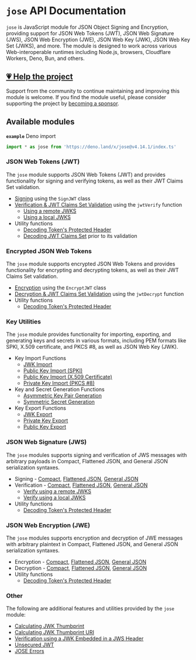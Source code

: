 # `jose` API Documentation

`jose` is JavaScript module for JSON Object Signing and Encryption, providing support for JSON Web Tokens (JWT), JSON Web Signature (JWS), JSON Web Encryption (JWE), JSON Web Key (JWK), JSON Web Key Set (JWKS), and more. The module is designed to work across various Web-interoperable runtimes including Node.js, browsers, Cloudflare Workers, Deno, Bun, and others.

## [💗 Help the project](https://github.com/sponsors/panva)

Support from the community to continue maintaining and improving this module is welcome. If you find the module useful, please consider supporting the project by [becoming a sponsor](https://github.com/sponsors/panva).

## Available modules

**`example`** Deno import
```js
import * as jose from 'https://deno.land/x/jose@v4.14.1/index.ts'
```

### JSON Web Tokens (JWT)

The `jose` module supports JSON Web Tokens (JWT) and provides functionality for signing and verifying tokens, as well as their JWT Claims Set validation.

- [Signing](https://github.com/panva/jose/blob/v4.14.1/docs/classes/jwt_sign.SignJWT.md) using the `SignJWT` class
- [Verification & JWT Claims Set Validation](https://github.com/panva/jose/blob/v4.14.1/docs/functions/jwt_verify.jwtVerify.md) using the `jwtVerify` function
  - [Using a remote JWKS](https://github.com/panva/jose/blob/v4.14.1/docs/functions/jwks_remote.createRemoteJWKSet.md)
  - [Using a local JWKS](https://github.com/panva/jose/blob/v4.14.1/docs/functions/jwks_local.createLocalJWKSet.md)
- Utility functions
  - [Decoding Token's Protected Header](https://github.com/panva/jose/blob/v4.14.1/docs/functions/util_decode_protected_header.decodeProtectedHeader.md)
  - [Decoding JWT Claims Set](https://github.com/panva/jose/blob/v4.14.1/docs/functions/util_decode_jwt.decodeJwt.md) prior to its validation

### Encrypted JSON Web Tokens

The `jose` module supports encrypted JSON Web Tokens and provides functionality for encrypting and decrypting tokens, as well as their JWT Claims Set validation.

- [Encryption](https://github.com/panva/jose/blob/v4.14.1/docs/classes/jwt_encrypt.EncryptJWT.md) using the `EncryptJWT` class
- [Decryption & JWT Claims Set Validation](https://github.com/panva/jose/blob/v4.14.1/docs/functions/jwt_decrypt.jwtDecrypt.md) using the `jwtDecrypt` function
- Utility functions
  - [Decoding Token's Protected Header](https://github.com/panva/jose/blob/v4.14.1/docs/functions/util_decode_protected_header.decodeProtectedHeader.md)

### Key Utilities

The `jose` module provides functionality for importing, exporting, and generating keys and secrets in various formats, including PEM formats like SPKI, X.509 certificate, and PKCS #8, as well as JSON Web Key (JWK).

- Key Import Functions
  - [JWK Import](https://github.com/panva/jose/blob/v4.14.1/docs/functions/key_import.importJWK.md)
  - [Public Key Import (SPKI)](https://github.com/panva/jose/blob/v4.14.1/docs/functions/key_import.importSPKI.md)
  - [Public Key Import (X.509 Certificate)](https://github.com/panva/jose/blob/v4.14.1/docs/functions/key_import.importX509.md)
  - [Private Key Import (PKCS #8)](https://github.com/panva/jose/blob/v4.14.1/docs/functions/key_import.importPKCS8.md)
- Key and Secret Generation Functions
  - [Asymmetric Key Pair Generation](https://github.com/panva/jose/blob/v4.14.1/docs/functions/key_generate_key_pair.generateKeyPair.md)
  - [Symmetric Secret Generation](https://github.com/panva/jose/blob/v4.14.1/docs/functions/key_generate_secret.generateSecret.md)
- Key Export Functions
  - [JWK Export](https://github.com/panva/jose/blob/v4.14.1/docs/functions/key_export.exportJWK.md)
  - [Private Key Export](https://github.com/panva/jose/blob/v4.14.1/docs/functions/key_export.exportPKCS8.md)
  - [Public Key Export](https://github.com/panva/jose/blob/v4.14.1/docs/functions/key_export.exportSPKI.md)

### JSON Web Signature (JWS)

The `jose` modules supports signing and verification of JWS messages with arbitrary payloads in Compact, Flattened JSON, and General JSON serialization syntaxes.

- Signing - [Compact](https://github.com/panva/jose/blob/v4.14.1/docs/classes/jws_compact_sign.CompactSign.md), [Flattened JSON](https://github.com/panva/jose/blob/v4.14.1/docs/classes/jws_flattened_sign.FlattenedSign.md), [General JSON](https://github.com/panva/jose/blob/v4.14.1/docs/classes/jws_general_sign.GeneralSign.md)
- Verification - [Compact](https://github.com/panva/jose/blob/v4.14.1/docs/functions/jws_compact_verify.compactVerify.md), [Flattened JSON](https://github.com/panva/jose/blob/v4.14.1/docs/functions/jws_flattened_verify.flattenedVerify.md), [General JSON](https://github.com/panva/jose/blob/v4.14.1/docs/functions/jws_general_verify.generalVerify.md)
  - [Verify using a remote JWKS](https://github.com/panva/jose/blob/v4.14.1/docs/functions/jwks_remote.createRemoteJWKSet.md)
  - [Verify using a local JWKS](https://github.com/panva/jose/blob/v4.14.1/docs/functions/jwks_local.createLocalJWKSet.md)
- Utility functions
  - [Decoding Token's Protected Header](https://github.com/panva/jose/blob/v4.14.1/docs/functions/util_decode_protected_header.decodeProtectedHeader.md)

### JSON Web Encryption (JWE)

The `jose` modules supports encryption and decryption of JWE messages with arbitrary plaintext in Compact, Flattened JSON, and General JSON serialization syntaxes.

- Encryption - [Compact](https://github.com/panva/jose/blob/v4.14.1/docs/classes/jwe_compact_encrypt.CompactEncrypt.md), [Flattened JSON](https://github.com/panva/jose/blob/v4.14.1/docs/classes/jwe_flattened_encrypt.FlattenedEncrypt.md), [General JSON](https://github.com/panva/jose/blob/v4.14.1/docs/classes/jwe_general_encrypt.GeneralEncrypt.md)
- Decryption - [Compact](https://github.com/panva/jose/blob/v4.14.1/docs/functions/jwe_compact_decrypt.compactDecrypt.md), [Flattened JSON](https://github.com/panva/jose/blob/v4.14.1/docs/functions/jwe_flattened_decrypt.flattenedDecrypt.md), [General JSON](https://github.com/panva/jose/blob/v4.14.1/docs/functions/jwe_general_decrypt.generalDecrypt.md)
- Utility functions
  - [Decoding Token's Protected Header](https://github.com/panva/jose/blob/v4.14.1/docs/functions/util_decode_protected_header.decodeProtectedHeader.md)

### Other

The following are additional features and utilities provided by the `jose` module:

- [Calculating JWK Thumbprint](https://github.com/panva/jose/blob/v4.14.1/docs/functions/jwk_thumbprint.calculateJwkThumbprint.md)
- [Calculating JWK Thumbprint URI](https://github.com/panva/jose/blob/v4.14.1/docs/functions/jwk_thumbprint.calculateJwkThumbprintUri.md)
- [Verification using a JWK Embedded in a JWS Header](https://github.com/panva/jose/blob/v4.14.1/docs/functions/jwk_embedded.EmbeddedJWK.md)
- [Unsecured JWT](https://github.com/panva/jose/blob/v4.14.1/docs/classes/jwt_unsecured.UnsecuredJWT.md)
- [JOSE Errors](https://github.com/panva/jose/blob/v4.14.1/docs/modules/util_errors.md)
